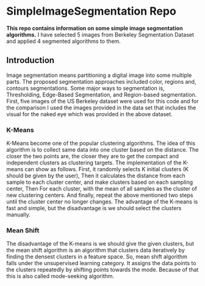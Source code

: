 # SimpleImageSegmentation Repo

**This repo contains information on some simple image segmentation algorithms.**
I have selected 5 images from Berkeley Segmentation Dataset and applied 4 segmented algorithms to them.

 
## Introduction

Image segmentation means partitioning a digital image into some multiple parts.
The proposed segmentation approaches included color, regions and, contours segmentations.
Some major ways to segmentation is, Thresholding, Edge-Based Segmentation,
and Region-based segmentation.  First, five images of the US Berkeley dataset 
were used for this code and for the comparison I used the images provided
in the data set that includes the visual for the naked eye which was provided in the above dataset.

### K-Means

K-Means become one of the popular clustering algorithms. The idea of this 
algorithm is to collect same data into one cluster based on the distance. 
The closer the two points are, the closer they are to get the compact and 
independent clusters as clustering targets. The implementation of the K-means
 can show as follows. First, it randomly selects K initial clusters 
(K should be given by the user), Then it calculates the distance from each
 sample to each cluster center, and make clusters based on each sampling center,
 Then For each cluster, with the mean of all samples as the cluster of new 
clustering centers. And finally, repeat the above mentioned two steps until 
the cluster center no longer changes. The advantage of the K-means is fast 
and simple, but the disadvantage is we should select the clusters manually.

### Mean Shift

The disadvantage of the K-means is we should give the given clusters,
 but the mean shift algorithm is an algorithm that clusters data iteratively
 by finding the densest clusters in a feature space. 
So, mean shift algorithm falls under the unsupervised learning category. 
It assigns the data points to the clusters repeatedly by shifting points 
towards the mode. Because of that this is also called mode-seeking algorithm.
